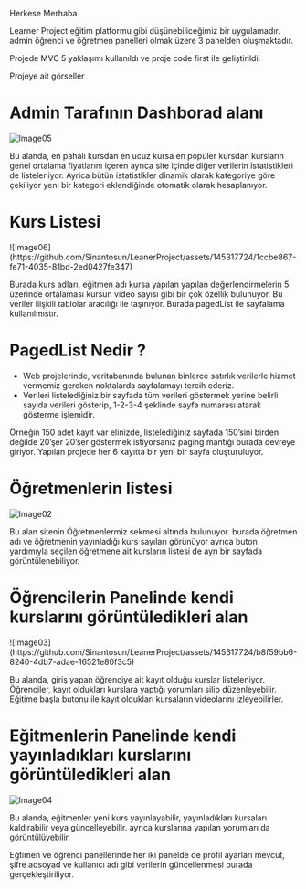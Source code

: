 Herkese Merhaba

Learner Project eğitim platformu gibi düşünebiliceğimiz bir uygulamadır. admin öğrenci ve öğretmen panelleri olmak üzere 3 panelden oluşmaktadır.

Projede MVC 5 yaklaşımı kullanıldı ve proje code first ile geliştirildi.


Projeye ait görseller

<h1>Admin Tarafının Dashborad alanı</h1>

![Image05](https://github.com/Sinantosun/LeanerProject/assets/145317724/13751ca3-08a9-4c9a-8af5-68d24ae6722b)

Bu alanda, en pahalı kursdan en ucuz kursa en popüler kursdan kursların genel ortalama fiyatlarını içeren ayrıca site içinde diğer verilerin istatistikleri de listeleniyor.
Ayrica bütün istatistikler dinamik olarak kategoriye göre çekiliyor yeni bir kategori eklendiğinde otomatik olarak hesaplanıyor.

<h1>Kurs Listesi</h1>
![Image06](https://github.com/Sinantosun/LeanerProject/assets/145317724/1ccbe867-fe71-4035-81bd-2ed0427fe347)

Burada kurs adları, eğitmen adı kursa yapılan yapılan değerlendirmelerin 5 üzerinde ortalaması kursun video sayısı gibi bir çok özellik bulunuyor. Bu veriler ilişkili tablolar aracılığı ile taşınıyor.
Burada pagedList ile sayfalama kullanılmıştır. 

<h1>PagedList Nedir ?</h1>
<ul>
  <li>Web projelerinde, veritabanında bulunan binlerce satırlık verilerle hizmet vermemiz gereken noktalarda sayfalamayı tercih ederiz.</li>
  <li>Verileri listelediğiniz bir sayfada tüm verileri göstermek yerine belirli sayıda verileri gösterip, 1-2-3-4 şeklinde sayfa numarası atarak gösterme işlemidir.</li>
  
</ul>

Örneğin 150 adet kayıt var elinizde, listelediğiniz sayfada 150’sini birden değilde 20’şer 20’şer göstermek istiyorsanız paging mantığı burada devreye giriyor.
Yapılan projede her 6 kayıtta bir yeni bir sayfa oluşturuluyor.


<h1>Öğretmenlerin listesi</h1>

![Image02](https://github.com/Sinantosun/LeanerProject/assets/145317724/ff69eb61-0197-4d91-8684-50872e47cf49)

Bu alan sitenin Öğretmenlermiz sekmesi altında bulunuyor.
burada öğretmen adı ve öğretmenin yayınladığı kurs sayıları görünüyor ayrıca buton yardımıyla seçilen öğretmene ait kursların listesi de ayrı bir sayfada görüntülenebiliyor.


<h1>Öğrencilerin Panelinde kendi kurslarını görüntüledikleri alan</h1>
![Image03](https://github.com/Sinantosun/LeanerProject/assets/145317724/b8f59bb6-8240-4db7-adae-16521e80f3c5)

Bu alanda, giriş yapan öğrenciye ait kayıt olduğu kurslar listeleniyor. 
Öğrenciler, kayıt oldukları kurslara yaptığı yorumları silip düzenleyebilir.
Eğitime başla butonu ile kayıt oldukları kursaların videolarını izleyebilirler.


<h1>Eğitmenlerin Panelinde kendi yayınladıkları kurslarını görüntüledikleri alan</h1>

![Image04](https://github.com/Sinantosun/LeanerProject/assets/145317724/33ddf936-adc3-4e84-b3b2-64a24824bc03)

Bu alanda, eğitmenler yeni kurs yayınlayabilir, yayınladıkları kursaları kaldırabilir veya güncelleyebilir.
ayrıca kurslarına yapılan yorumları da görüntülüyebilir.


Eğtimen ve öğrenci panellerinde her iki panelde de profil ayarları mevcut, şifre adsoyad ve kullanıcı adı gibi verilerin güncellenmesi burada gerçekleştiriliyor.







